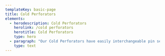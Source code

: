 ```yaml
---
templateKey: basic-page
title: Cold Perforators
elements:
  - herodescription: Cold Perforators
    herolink: /cold perforators
    herotitle: Cold Perforators
    type: hero
  - paragraph: "Our Cold Perforators have easily interchangeable pin segments, which come in a variety of pattern perforations such as square, diamond and spiral, with other patterns to suit customer specifications. Our machines have a pneumatic open and close operation and are fully guarded and of robust construction. It is a fully enclosed unit, for perforating polythene, P.V.C, paper and other suitable materials. It is ideal for single wound, lay flat tube or gusseted film upto a working width of six metres.\r\n\n\r\n\nKey Benefits:\r\n\n\r\n\nEasily interchangeable pin segments\r\n\nSquare, diamond and spiral perforation patterns available\r\n\nOther patterns to customers specifications\r\n\nPneumatic open/close operation\r\n\nFully guarded\r\n\nRobust construction"
    type: text
---
```


